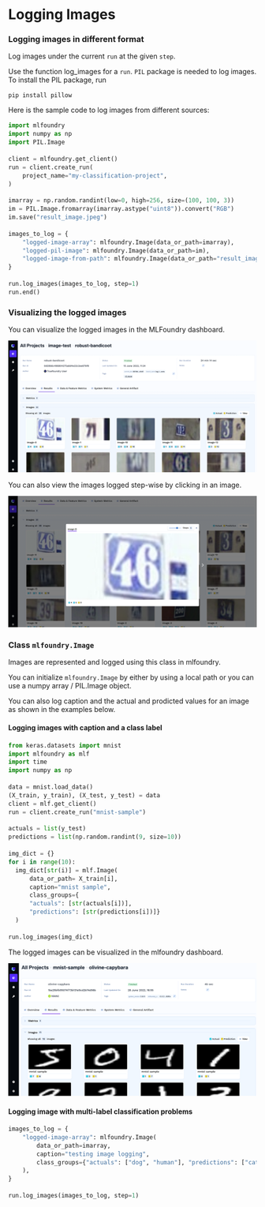 # Logging Images

### Logging images in different format

Log images under the current `run` at the given `step`.

Use the function log_images for a `run`. 
`PIL` package is needed to log images. To install the PIL package, run 
```
pip install pillow
```

Here is the sample code to log images from different sources:

```python
import mlfoundry
import numpy as np
import PIL.Image

client = mlfoundry.get_client()
run = client.create_run(
    project_name="my-classification-project",
)

imarray = np.random.randint(low=0, high=256, size=(100, 100, 3))
im = PIL.Image.fromarray(imarray.astype("uint8")).convert("RGB")
im.save("result_image.jpeg")

images_to_log = {
    "logged-image-array": mlfoundry.Image(data_or_path=imarray),
    "logged-pil-image": mlfoundry.Image(data_or_path=im),
    "logged-image-from-path": mlfoundry.Image(data_or_path="result_image.jpeg"),
}

run.log_images(images_to_log, step=1)
run.end()
```

### Visualizing the logged images

You can visualize the logged images in the MLFoundry dashboard.

![Logged Images](../../assets/log-image.png)

You can also view the images logged step-wise by clicking in an image.

![Viusalizing imgage at different steps](../../assets/log-image-step.png)


### Class `mlfoundry.Image`

Images are represented and logged using this class in mlfoundry.

You can initialize `mlfoundry.Image` by either by using a local path or you can use a numpy array / PIL.Image object.

You can also log caption and the actual and prodicted values for an image as shown in the examples below.

#### Logging images with caption and a class label 

```python
from keras.datasets import mnist
import mlfoundry as mlf
import time
import numpy as np

data = mnist.load_data()
(X_train, y_train), (X_test, y_test) = data
client = mlf.get_client()
run = client.create_run("mnist-sample")

actuals = list(y_test)
predictions = list(np.random.randint(9, size=10))

img_dict = {}
for i in range(10):
  img_dict[str(i)] = mlf.Image(
      data_or_path= X_train[i],
      caption="mnist sample",
      class_groups={
      "actuals": [str(actuals[i])], 
      "predictions": [str(predictions[i])]}
  )
  
run.log_images(img_dict)
```
The logged images can be visualized in the mlfoundry dashboard.

![MNIST sample images](../../assets/log-image-mnist.png)

#### Logging image with multi-label classification problems
```python
images_to_log = {
    "logged-image-array": mlfoundry.Image(
        data_or_path=imarray,
        caption="testing image logging",
        class_groups={"actuals": ["dog", "human"], "predictions": ["cat", "human"]},
    ),
}

run.log_images(images_to_log, step=1)
```